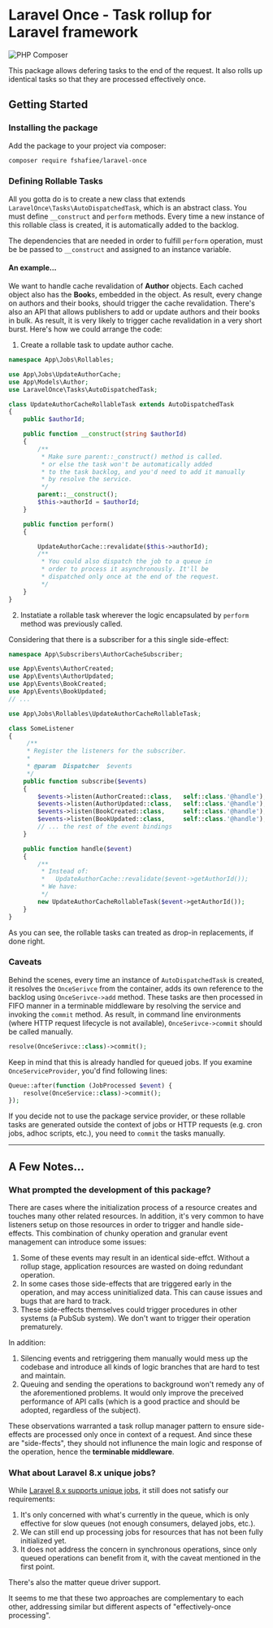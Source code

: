 # Laravel Once - Task rollup for Laravel framework
![PHP Composer](https://github.com/fshafiee/laravel-once/workflows/PHP%20Composer/badge.svg)

This package allows defering tasks to the end of the request. It also rolls up identical tasks so that they are processed effectively once.

## Getting Started
### Installing the package

Add the package to your project via composer:

```bash
composer require fshafiee/laravel-once
```

### Defining Rollable Tasks

All you gotta do is to create a new class that extends `LaravelOnce\Tasks\AutoDispatchedTask`, which is an abstract class.
You must define `__construct` and `perform` methods.
Every time a new instance of this rollable class is created, it is automatically added to the backlog.

The dependencies that are needed in order to fulfill `perform` operation, must be be passed to `__construct` and assigned to an instance variable.

#### An example...

We want to handle cache revalidation of **Author** objects. Each cached object also has the **Book**s, embedded in the object. As result, every change on authors and their books, should trigger the cache revalidation. There's also an API that allows publishers to add or update authors and their books in bulk. As result, it is very likely to trigger cache revalidation in a very short burst. Here's how we could arrange the code:

1. Create a rollable task to update author cache.

```php
namespace App\Jobs\Rollables;

use App\Jobs\UpdateAuthorCache;
use App\Models\Author;
use LaravelOnce\Tasks\AutoDispatchedTask;

class UpdateAuthorCacheRollableTask extends AutoDispatchedTask
{
    public $authorId;

    public function __construct(string $authorId)
    {
        /**
         * Make sure parent::_construct() method is called.
         * or else the task won't be automatically added
         * to the task backlog, and you'd need to add it manually
         * by resolve the service.
         */
        parent::__construct();
        $this->authorId = $authorId;
    }

    public function perform()
    {

        UpdateAuthorCache::revalidate($this->authorId);
        /**
         * You could also dispatch the job to a queue in
         * order to process it asynchronously. It'll be
         * dispatched only once at the end of the request.
         */
    }
}
```

2. Instatiate a rollable task wherever the logic encapsulated by `perform` method was previously called.

Considering that there is a subscriber for a this single side-effect:

```php
namespace App\Subscribers\AuthorCacheSubscriber;

use App\Events\AuthorCreated;
use App\Events\AuthorUpdated;
use App\Events\BookCreated;
use App\Events\BookUpdated;
// ...

use App\Jobs\Rollables\UpdateAuthorCacheRollableTask;

class SomeListener
{
     /**
     * Register the listeners for the subscriber.
     *
     * @param  Dispatcher  $events
     */
    public function subscribe($events)
    {
        $events->listen(AuthorCreated::class,   self::class.'@handle');
        $events->listen(AuthorUpdated::class,   self::class.'@handle');
        $events->listen(BookCreated::class,     self::class.'@handle');
        $events->listen(BookUpdated::class,     self::class.'@handle');
        // ... the rest of the event bindings
    }

    public function handle($event)
    {
        /**
         * Instead of:
         *   UpdateAuthorCache::revalidate($event->getAuthorId());
         * We have:
         */
        new UpdateAuthorCacheRollableTask($event->getAuthorId());
    }
}
```

As you can see, the rollable tasks can treated as drop-in replacements, if done right.

### Caveats
Behind the scenes, every time an instance of `AutoDispatchedTask` is created, it resolves the `OnceSerivce` from the container,
adds its own reference to the backlog using `OnceSerivce->add` method. These tasks are then processed in FIFO manner in a terminable middleware by resolving the service and invoking the `commit` method.
As result, in command line environments (where HTTP request lifecycle is not available), `OnceSerivce->commit` should be called manually.

```php
resolve(OnceSerivce::class)->commit();
```

Keep in mind that this is already handled for queued jobs.
If you examine `OnceServiceProvider`, you'd find following lines:

```php
Queue::after(function (JobProcessed $event) {
    resolve(OnceService::class)->commit();
});
```

If you decide not to use the package service provider, or these rollable tasks are generated outside the context of jobs or HTTP requests
(e.g. cron jobs, adhoc scripts, etc.), you need to `commit` the tasks manually.

---

## A Few Notes...

### What prompted the development of this package?

There are cases where the initialization process of a resource creates and touches many other related resources.
In addition, it's very common to have listeners setup on those resources in order to trigger and handle side-effects.
This combination of chunky operation and granular event management can introduce some issues:

1. Some of these events may result in an identical side-effct. Without a rollup stage, application resources are wasted on doing redundant operation.
2. In some cases those side-effects that are triggered early in the operation, and may access uninitialized data. This can cause issues and bugs that are hard to track.
3. These side-effects themselves could trigger procedures in other systems (a PubSub system). We don't want to trigger their operation prematurely.

In addition:

1. Silencing events and retriggering them manually would mess up the codebase and introduce all kinds of logic branches that are hard to test and maintain.
2. Queuing and sending the operations to background won't remedy any of the aforementioned problems. It would only improve the preceived performance of API calls (which is a good practice and should be adopted, regardless of the subject).

These observations warranted a task rollup manager pattern to ensure side-effects are processed only once in context of a request.
And since these are "side-ffects", they should not influnence the main logic and response of the operation, hence the **terminable middleware**.

### What about Laravel 8.x unique jobs?

While [Laravel 8.x supports unique jobs](https://laravel.com/docs/8.x/queues#unique-jobs), it still does not satisfy our requirements:

1. It's only concerned with what's currently in the queue, which is only effective for slow queues (not enough consumers, delayed jobs, etc.).
2. We can still end up processing jobs for resources that has not been fully initialized yet.
3. It does not address the concern in synchronous operations, since only queued operations can benefit from it, with the caveat mentioned in the first point.

There's also the matter queue driver support.

It seems to me that these two approaches are complementary to each other, addressing similar but different aspects of "effectively-once processing".
